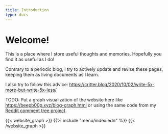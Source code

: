 ```yaml
---
title: Introduction
type: docs
---
```


# Welcome!

This is a place where I store useful thoughts and memories.  Hopefully you find
it as useful as I do!

Contrary to a periodic blog, I try to actively update and revise these pages,
keeping them as living documents as I learn.

I also try to follow this advice:
https://critter.blog/2020/10/02/write-5x-more-but-write-5x-less/

TODO: Put a graph visualization of the website here like
https://beepb00p.xyz/blog-graph.html or using the same code from my
<a href="/reddit-tree.html">Reddit comment tree project</a>.

{{< website_graph >}}
{{% include "menu/index.edn" %}}
{{< /website_graph >}}
